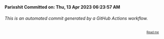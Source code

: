 **Parixshit Committed on: Thu, 13 Apr 2023 06:23:57 AM** <!-- 63880d7a-a777-4daf-b361-ff1edd6256e4 -->

###### This is an automated commit generated by a GitHub Actions workflow.

<div align="right"><sub><sup><a href="https://github.com/Parixshit/AutoCommit.git">Read me</a></sup></sub></div>
